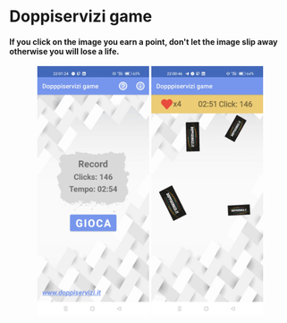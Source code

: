 # Doppiservizi game

#### If you click on the image you earn a point, don't let the image slip away otherwise you will lose a life.

<p align="center">  
  <img src="/readme_images/game1.jpg" width = "200">
  <img src="/readme_images/game2.jpg" width = "200">
</p>
